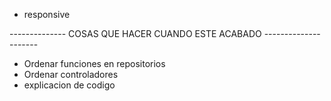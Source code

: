 - responsive

 -------------- COSAS QUE HACER CUANDO ESTE ACABADO ---------------------
 - Ordenar funciones en repositorios
 - Ordenar controladores
 - explicacion de codigo